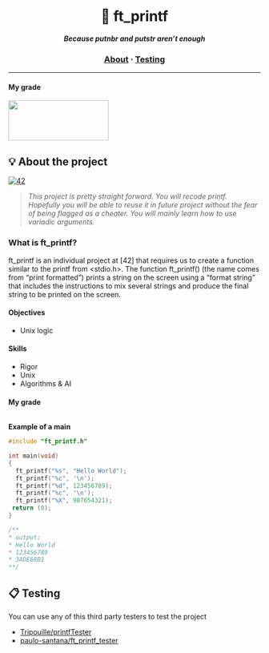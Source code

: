 <h1 align="center">
	🧰 ft_printf
</h1>

<p align="center">
	<b><i>Because putnbr and putstr aren’t enough</i></b><br>
</p>


<h3 align="center">
	<a href="#%EF%B8%8F-about">About</a>
	<span> · </span>
	<a href="#-testing">Testing</a>
</h3>

---
#### My grade
<img src="" width="200" height="80"/>

## 💡 About the project
[![42](https://img.shields.io/badge/BornToCode-2_Circle-00babc?style=flat-square&logo=42)](https://42seoul.kr/)

> _This project is pretty straight forward. You will recode printf. Hopefully you will be able to reuse it in future project without the fear of being flagged as a cheater. You will mainly learn how to use variadic arguments._

### What is ft_printf?
ft_printf is an individual project at [42] that requires us to create a function similar to the printf from <stdio.h>. The function ft_printf() (the name comes from “print formatted”) prints a string on the screen using a “format string” that includes the instructions to mix several strings and produce the final string to be printed on the screen.

#### Objectives
- Unix logic

#### Skills
- Rigor
- Unix
- Algorithms & AI

#### My grade
<img src=""/>


**Example of a main**
```C
#include "ft_printf.h"

int main(void)
{
  ft_printf("%s", "Hello World");
  ft_printf("%c", '\n');
  ft_printf("%d", 123456789);
  ft_printf("%c", '\n');
  ft_printf("%X", 987654321);
 return (0);
}

/**
* output: 
* Hello World
* 123456789
* 3ADE68B1
**/
```

## 📋 Testing

You can use any of this third party testers to test the project

* [Tripouille/printfTester](https://github.com/Tripouille/printfTester)
* [paulo-santana/ft_printf_tester](https://github.com/paulo-santana/ft_printf_tester)
